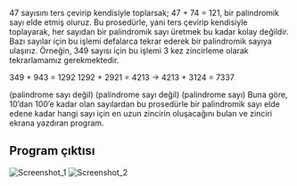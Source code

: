 47 sayısını ters çevirip kendisiyle toplarsak; 47 + 74 = 121, bir palindromik sayı elde etmiş oluruz. Bu prosedürle, yani ters çevirip kendisiyle toplayarak, her sayıdan bir palindromik sayı üretmek bu kadar kolay değildir. Bazı sayılar için bu işlemi defalarca tekrar ederek bir palindromik sayıya ulaşırız. Örneğin, 349 sayısı için bu işlemi 3 kez zincirleme olarak tekrarlamamız gerekmektedir.

 349 + 943 = 1292
 1292 + 2921 = 4213  ->  4213 + 3124 = 7337 
 
(palindrome sayı değil) (palindrome sayı değil) (palindrome sayı) 
Buna göre, 10’dan 100’e kadar olan sayılardan bu prosedürle bir palindromik sayı elde edene kadar hangi sayı için en uzun zincirin oluşacağını bulan ve zinciri ekrana yazdıran program.

## Program çıktısı

![Screenshot_1](https://user-images.githubusercontent.com/32744691/204741493-80fdb915-a339-43ad-bb04-7c819f5bc071.png)
![Screenshot_2](https://user-images.githubusercontent.com/32744691/204741574-314917c9-38e6-4158-98b4-6ca88eac62f8.png)
